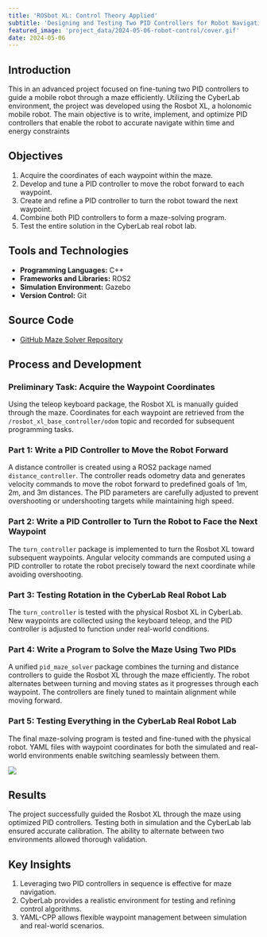 ```yaml
---
title: 'ROSbot XL: Control Theory Applied'
subtitle: 'Designing and Testing Two PID Controllers for Robot Navigation'
featured_image: 'project_data/2024-05-06-robot-control/cover.gif'
date: 2024-05-06
---
```


## Introduction
This in an advanced project focused on fine-tuning two PID controllers to guide a mobile robot through a maze efficiently. Utilizing the CyberLab environment, the project was developed using the Rosbot XL, a holonomic mobile robot. The main objective is to write, implement, and optimize PID controllers that enable the robot to accurate navigate within time and energy constraints

## Objectives
1. Acquire the coordinates of each waypoint within the maze.
2. Develop and tune a PID controller to move the robot forward to each waypoint.
3. Create and refine a PID controller to turn the robot toward the next waypoint.
4. Combine both PID controllers to form a maze-solving program.
5. Test the entire solution in the CyberLab real robot lab.

## Tools and Technologies
- **Programming Languages:** C++
- **Frameworks and Libraries:** ROS2
- **Simulation Environment:** Gazebo
- **Version Control:** Git

## Source Code
- [GitHub Maze Solver Repository](https://github.com/MiguelSolisSegura/pid_maze_solver.git)

## Process and Development
### Preliminary Task: Acquire the Waypoint Coordinates
Using the teleop keyboard package, the Rosbot XL is manually guided through the maze. Coordinates for each waypoint are retrieved from the `/rosbot_xl_base_controller/odom` topic and recorded for subsequent programming tasks.

### Part 1: Write a PID Controller to Move the Robot Forward
A distance controller is created using a ROS2 package named `distance_controller`. The controller reads odometry data and generates velocity commands to move the robot forward to predefined goals of 1m, 2m, and 3m distances. The PID parameters are carefully adjusted to prevent overshooting or undershooting targets while maintaining high speed.

### Part 2: Write a PID Controller to Turn the Robot to Face the Next Waypoint
The `turn_controller` package is implemented to turn the Rosbot XL toward subsequent waypoints. Angular velocity commands are computed using a PID controller to rotate the robot precisely toward the next coordinate while avoiding overshooting.

### Part 3: Testing Rotation in the CyberLab Real Robot Lab
The `turn_controller` is tested with the physical Rosbot XL in CyberLab. New waypoints are collected using the keyboard teleop, and the PID controller is adjusted to function under real-world conditions.

### Part 4: Write a Program to Solve the Maze Using Two PIDs
A unified `pid_maze_solver` package combines the turning and distance controllers to guide the Rosbot XL through the maze efficiently. The robot alternates between turning and moving states as it progresses through each waypoint. The controllers are finely tuned to maintain alignment while moving forward.

### Part 5: Testing Everything in the CyberLab Real Robot Lab
The final maze-solving program is tested and fine-tuned with the physical robot. YAML files with waypoint coordinates for both the simulated and real-world environments enable switching seamlessly between them.

![](/project_data/2024-05-06-robot-control/maze.gif)

## Results
The project successfully guided the Rosbot XL through the maze using optimized PID controllers. Testing both in simulation and the CyberLab lab ensured accurate calibration. The ability to alternate between two environments allowed thorough validation.

## Key Insights
1. Leveraging two PID controllers in sequence is effective for maze navigation.
2. CyberLab provides a realistic environment for testing and refining control algorithms.
3. YAML-CPP allows flexible waypoint management between simulation and real-world scenarios.